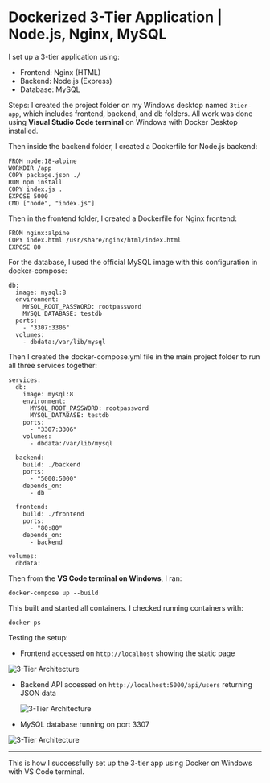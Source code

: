# Dockerized 3-Tier Application | Node.js, Nginx, MySQL

I set up a 3-tier application using:
- Frontend: Nginx (HTML)
- Backend: Node.js (Express)
- Database: MySQL

Steps:
I created the project folder on my Windows desktop named `3tier-app`, which includes frontend, backend, and db folders.
All work was done using **Visual Studio Code terminal** on Windows with Docker Desktop installed.

Then inside the backend folder, I created a Dockerfile for Node.js backend:

```
FROM node:18-alpine
WORKDIR /app
COPY package.json ./
RUN npm install
COPY index.js .
EXPOSE 5000
CMD ["node", "index.js"]
```

Then in the frontend folder, I created a Dockerfile for Nginx frontend:

```
FROM nginx:alpine
COPY index.html /usr/share/nginx/html/index.html
EXPOSE 80
```

For the database, I used the official MySQL image with this configuration in docker-compose:

```
db:
  image: mysql:8
  environment:
    MYSQL_ROOT_PASSWORD: rootpassword
    MYSQL_DATABASE: testdb
  ports:
    - "3307:3306"
  volumes:
    - dbdata:/var/lib/mysql
```

Then I created the docker-compose.yml file in the main project folder to run all three services together:

```
services:
  db:
    image: mysql:8
    environment:
      MYSQL_ROOT_PASSWORD: rootpassword
      MYSQL_DATABASE: testdb
    ports:
      - "3307:3306"
    volumes:
      - dbdata:/var/lib/mysql

  backend:
    build: ./backend
    ports:
      - "5000:5000"
    depends_on:
      - db

  frontend:
    build: ./frontend
    ports:
      - "80:80"
    depends_on:
      - backend

volumes:
  dbdata:
```

Then from the **VS Code terminal on Windows**, I ran:

```
docker-compose up --build
```

This built and started all containers. I checked running containers with:

```
docker ps
```

Testing the setup:

* Frontend accessed on `http://localhost` showing the static page

  
![3-Tier Architecture](frontend.png)

* Backend API accessed on `http://localhost:5000/api/users` returning JSON data

  
  ![3-Tier Architecture](backend.png)

* MySQL database running on port 3307

  
![3-Tier Architecture](database.png)

---

This is how I successfully set up the 3-tier app using Docker on Windows with VS Code terminal.
